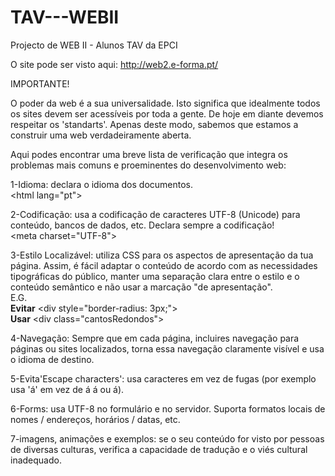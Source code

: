 # TAV---WEBII
Projecto de WEB II - Alunos TAV da EPCI

O site pode ser visto aqui:
http://web2.e-forma.pt/

IMPORTANTE!

O poder da web é a sua universalidade. 
Isto significa que idealmente todos os sites devem ser acessíveis por toda a gente. 
De hoje em diante devemos respeitar os 'standarts'. Apenas deste modo, sabemos que estamos a construir uma web verdadeiramente aberta.

Aqui podes encontrar uma breve lista de verificação que integra os problemas mais comuns e proeminentes do desenvolvimento web:

1-Idioma: declara o idioma dos documentos.
<br>
&lt;html lang="pt"&gt;

2-Codificação: usa a codificação de caracteres UTF-8 (Unicode) para conteúdo, bancos de dados, etc. Declara sempre a codificação!
<br>
&lt;meta charset="UTF-8"&gt;

3-Estilo Localizável: utiliza CSS para os aspectos de apresentação da tua página. Assim, é fácil adaptar o conteúdo de acordo com as necessidades tipográficas do público, manter uma separação clara entre o estilo e o conteúdo semântico e não usar a marcação "de apresentação". <br>
E.G. <br>
<b>Evitar</b> &lt;div style="border-radius: 3px;"&gt;
  <br>
<b>Usar</b> &lt;div class="cantosRedondos"&gt;

4-Navegação: Sempre que em cada página, incluires navegação para páginas ou sites localizados, torna essa navegação claramente visível e usa o idioma de destino.

5-Evita'Escape characters': usa caracteres em vez de fugas (por exemplo usa 'á' em vez de &#xE1; &#225; ou &aacute;).

6-Forms: usa UTF-8 no formulário e no servidor. Suporta formatos locais de nomes / endereços, horários / datas, etc.

7-imagens, animações e exemplos: se o seu conteúdo for visto por pessoas de diversas culturas, verifica a capacidade de tradução e o viés cultural inadequado.
